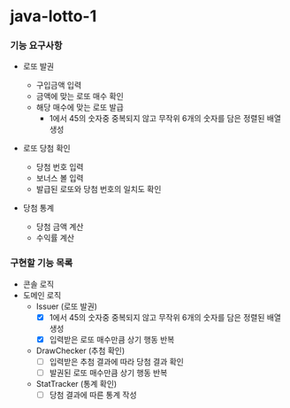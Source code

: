 # java-lotto-1

### 기능 요구사항
* 로또 발권
  * 구입금액 입력
  * 금액에 맞는 로또 매수 확인
  * 해당 매수에 맞는 로또 발급
    * 1에서 45의 숫자중 중복되지 않고 무작위 6개의 숫자를 담은 정렬된 배열 생성


* 로또 당첨 확인
  * 당첨 번호 입력
  * 보너스 볼 입력
  * 발급된 로또와 당첨 번호의 일치도 확인


* 당첨 통계
  * 당첨 금액 계산
  * 수익률 계산

### 구현할 기능 목록

* 콘솔 로직
* 도메인 로직
  * Issuer (로또 발권)
    * [x] 1에서 45의 숫자중 중복되지 않고 무작위 6개의 숫자를 담은 정렬된 배열 생성
    * [x] 입력받은 로또 매수만큼 상기 행동 반복
  * DrawChecker (추첨 확인)
    * [ ] 입력받은 추첨 결과에 따라 당첨 결과 확인
    * [ ] 발권된 로또 매수만큼 상기 행동 반복
  * StatTracker (통계 확인)
    * [ ] 당첨 결과에 따른 통계 작성